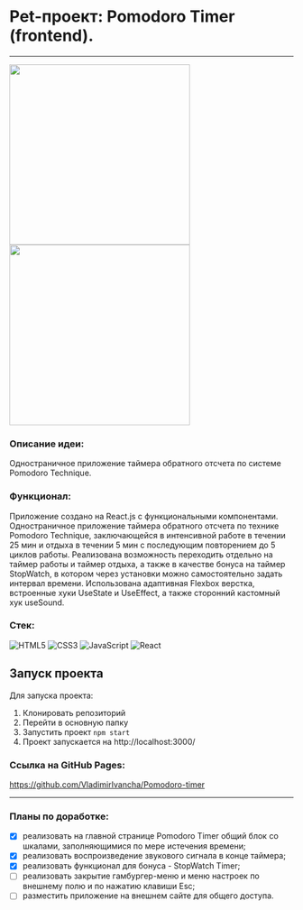 # Pet-проект: Pomodoro Timer (frontend).
____

<img src="https://user-images.githubusercontent.com/95443498/201382742-00e2f575-daaf-4e56-912a-362510de9fe3.png" height="320" /> <img src="https://user-images.githubusercontent.com/95443498/203661164-b737d2c3-2575-472e-b2c2-449a3308b2ec.png" height="320" />

### Описание идеи:
Одностраничное приложение таймера обратного отсчета по системе Pomodoro Technique.
### Функционал:
Приложение создано на React.js с функциональными компонентами. Одностраничное приложение таймера обратного отсчета по технике Pomodoro Technique, заключающейся в интенсивной работе в течении 25 мин и отдыха в течении 5 мин с последующим повторением до 5 циклов работы. Реализована возможность переходить отдельно на таймер работы и таймер отдыха, а также в качестве бонуса на таймер StopWatch, в котором через установки можно самостоятельно задать интервал времени. Использована адаптивная Flexbox верстка, встроенные хуки UseState и UseEffect, а также сторонний кастомный хук useSound.

### Стек:
![HTML5](https://img.shields.io/badge/html5-%23E34F26.svg?style=for-the-badge&logo=html5&logoColor=white)
![CSS3](https://img.shields.io/badge/css3-%231572B6.svg?style=for-the-badge&logo=css3&logoColor=white)
![JavaScript](https://img.shields.io/badge/javascript-%23323330.svg?style=for-the-badge&logo=javascript&logoColor=%23F7DF1E)
![React](https://img.shields.io/badge/react-%2320232a.svg?style=for-the-badge&logo=react&logoColor=%2361DAFB)

## Запуск проекта
Для запуска проекта:
1. Клонировать репозиторий
2. Перейти в основную папку
3. Запустить проект `npm start`
4. Проект запускается на http://localhost:3000/

### Ссылка на GitHub Pages:
https://github.com/VladimirIvancha/Pomodoro-timer
____

### Планы по доработке:
- [x] реализовать на главной странице Pomodoro Timer общий блок со шкалами, заполняющимися по мере истечения времени;
- [x] реализовать воспроизведение звукового сигнала в конце таймера;
- [x] реализовать функционал для бонуса - StopWatch Timer;
- [ ] реализовать закрытие гамбургер-меню и меню настроек по внешнему полю и по нажатию клавиши Esc;
- [ ] разместить приложение на внешнем сайте для общего доступа.
